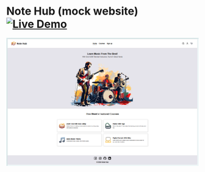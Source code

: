 # Note Hub (mock website) [![Live Demo](https://img.shields.io/badge/Live-Demo-green?logo=github)](https://peppson.github.io/notehub-sample-site/)  

![homepage](./images/front-page.png) 
